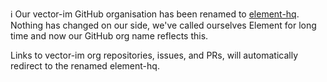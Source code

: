 ℹ️ Our vector-im GitHub organisation has been renamed to [element-hq](https://github.com/element-hq). Nothing has changed on our side, we've called ourselves Element for long time and now our GitHub org name reflects this. 

Links to vector-im org repositories, issues, and PRs, will automatically redirect to the renamed element-hq.
